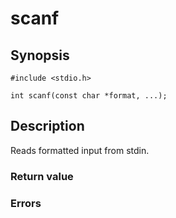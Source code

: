 # scanf

## Synopsis

`#include <stdio.h>`

`int scanf(const char *format, ...);`

## Description

Reads formatted input from stdin.

### Return value

### Errors
